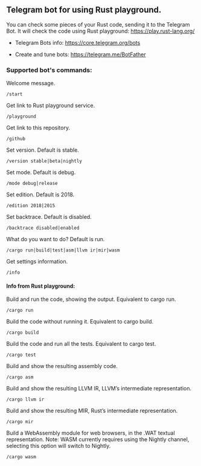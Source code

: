 ## Telegram bot for using Rust playground.

You can check some pieces of your Rust code, sending it to the Telegram Bot.
It will check the code using Rust playground: https://play.rust-lang.org/

* Telegram Bots info: https://core.telegram.org/bots

* Create and tune bots: https://telegram.me/BotFather

### Supported bot's commands:

Welcome message.
```
/start
```

Get link to Rust playground service.
```
/playground
```

Get link to this repository.
```
/github
```

Set version. Default is stable.
```
/version stable|beta|nightly
```

Set mode. Default is debug.
```
/mode debug|release
```

Set edition. Default is 2018.
```
/edition 2018|2015
```

Set backtrace. Default is disabled.
```
/backtrace disabled|enabled
```

What do you want to do? Default is run.
```
/cargo run|build|test|asm|llvm ir|mir|wasm
```

Get settings information.
```
/info
```

#### Info from Rust playground:

Build and run the code, showing the output. Equivalent to cargo run.
```
/cargo run
```

Build the code without running it. Equivalent to cargo build.
```
/cargo build
```

Build the code and run all the tests. Equivalent to cargo test.
```
/cargo test
```

Build and show the resulting assembly code.
```
/cargo asm
```

Build and show the resulting LLVM IR, LLVM’s intermediate representation.
```
/cargo llvm ir
```

Build and show the resulting MIR, Rust’s intermediate representation.
```
/cargo mir
```

Build a WebAssembly module for web browsers, in the .WAT textual representation.
Note: WASM currently requires using the Nightly channel, selecting this option will switch to Nightly.
```
/cargo wasm
```
